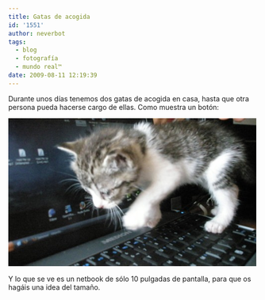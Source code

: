 ```yaml
---
title: Gatas de acogida
id: '1551'
author: neverbot
tags:
  - blog
  - fotografía
  - mundo real™
date: 2009-08-11 12:19:39
---
```


Durante unos días tenemos dos gatas de acogida en casa, hasta que otra persona pueda hacerse cargo de ellas. Como muestra un botón:

![Mini Gatuna](./gatas-de-acogida/mini-gatuna.jpg "Mini Gatuna")

Y lo que se ve es un netbook de sólo 10 pulgadas de pantalla, para que os hagáis una idea del tamaño.
